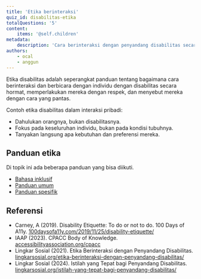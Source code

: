 ```yaml
---
title: 'Etika berinteraksi'
quiz_id: disabilitas-etika
totalQuestions: '5'
content:
    items: '@self.children'
metadata:
    description: 'Cara berinteraksi dengan penyandang disabilitas secara hormat melalui panduan etika disabilitas, mulai dari bahasa inklusif hingga etika spesifik.'
authors:
    - ocal
    - anggun
---
```


Etika disabilitas adalah seperangkat panduan tentang bagaimana cara berinteraksi dan berbicara dengan individu dengan disabilitas secara hormat, memperlakukan mereka dengan respek, dan menyebut mereka dengan cara yang pantas.

Contoh etika disabilitas dalam interaksi pribadi:
* Dahulukan orangnya, bukan disabilitasnya.
* Fokus pada keseluruhan individu, bukan pada kondisi tubuhnya.
* Tanyakan langsung apa kebutuhan dan preferensi mereka.

## Panduan etika
Di topik ini ada beberapa panduan yang bisa diikuti.
* [Bahasa inklusif](/disabilitas/etika/bahasa-inklusif)
* [Panduan umum](/disabilitas/etika/umum)
* [Panduan spesifik](/disabilitas/etika/spesifik)

## Referensi
* Carney, A (2019). Disability Etiquette: To do or not to do. 100 Days of A11y. [100daysofa11y.com/2019/11/25/disability-etiquette/](https://100daysofa11y.com/2019/11/25/disability-etiquette/)
* IAAP (2023). CPACC Body of Knowledge. [accessibilityassociation.org/cpacc](https://www.accessibilityassociation.org/cpacc#:~:text=2023%20CPACC%20Body%20of%20Knowledge%2C%20PDF%2C%20English%20(opens%20new%20tab))
* Lingkar Sosial (2021). Etika Berinteraksi dengan Penyandang Disabilitas. [lingkarsosial.org/etika-berinteraksi-dengan-penyandang-disabilitas/](https://lingkarsosial.org/etika-berinteraksi-dengan-penyandang-disabilitas/)
* Lingkar Sosial (2024). Istilah yang Tepat bagi Penyandang Disabilitas. [lingkarsosial.org/istilah-yang-tepat-bagi-penyandang-disabilitas/](https://lingkarsosial.org/istilah-yang-tepat-bagi-penyandang-disabilitas/)
